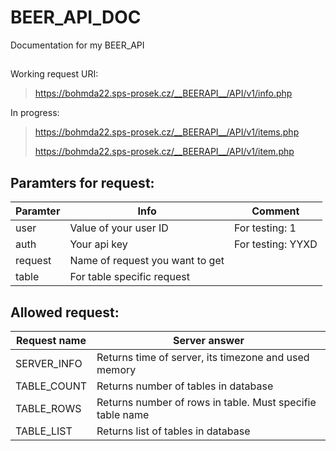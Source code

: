# BEER_API_DOC
Documentation for my BEER_API
##
Working request URI:
> https://bohmda22.sps-prosek.cz/__BEERAPI__/API/v1/info.php

In progress:
> https://bohmda22.sps-prosek.cz/__BEERAPI__/API/v1/items.php
> 
> https://bohmda22.sps-prosek.cz/__BEERAPI__/API/v1/item.php

## Paramters for request:
|Paramter | Info                            | Comment           |
|---------|---------------------------------|-------------------|
| user    | Value of your user ID           | For testing: 1    |
| auth    | Your api key                    | For testing: YYXD |
| request | Name of request you want to get |                   |
| table   | For table specific request      |                   |
## Allowed request:
| Request name | Server answer                                             |
|--------------|-----------------------------------------------------------|
| SERVER_INFO  | Returns time of server, its timezone and used memory      |
| TABLE_COUNT  | Returns number of tables in database                      |
| TABLE_ROWS   | Returns number of rows in table. Must specifie table name |
| TABLE_LIST   | Returns list of tables in database                        |  

